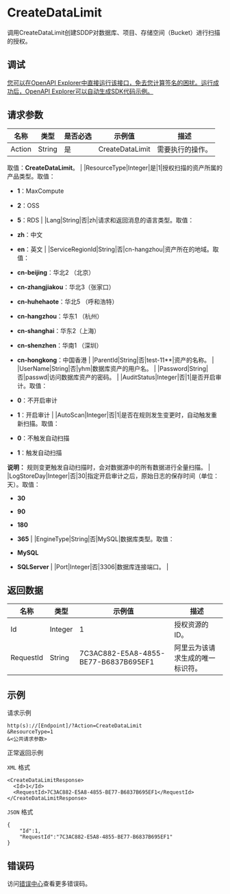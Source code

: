# CreateDataLimit

调用CreateDataLimit创建SDDP对数据库、项目、存储空间（Bucket）进行扫描的授权。

## 调试

[您可以在OpenAPI Explorer中直接运行该接口，免去您计算签名的困扰。运行成功后，OpenAPI Explorer可以自动生成SDK代码示例。](https://api.aliyun.com/#product=Sddp&api=CreateDataLimit&type=RPC&version=2019-01-03)

## 请求参数

|名称|类型|是否必选|示例值|描述|
|--|--|----|---|--|
|Action|String|是|CreateDataLimit|需要执行的操作。

 取值：**CreateDataLimit**。 |
|ResourceType|Integer|是|1|授权扫描的资产所属的产品类型。取值：

 -   **1**：MaxCompute
-   **2**：OSS
-   **5**：RDS |
|Lang|String|否|zh|请求和返回消息的语言类型。取值：

 -   **zh**：中文
-   **en**：英文 |
|ServiceRegionId|String|否|cn-hangzhou|资产所在的地域。取值：

 -   **cn-beijing**：华北2 （北京）
-   **cn-zhangjiakou**：华北3（张家口）
-   **cn-huhehaote**：华北5 （呼和浩特）
-   **cn-hangzhou**：华东1 （杭州）
-   **cn-shanghai**：华东2（上海）
-   **cn-shenzhen**：华南1 （深圳）
-   **cn-hongkong**：中国香港 |
|ParentId|String|否|test-11\*\*|资产的名称。 |
|UserName|String|否|yhm|数据库资产的用户名。 |
|Password|String|否|passwd|访问数据库资产的密码。 |
|AuditStatus|Integer|否|1|是否开启审计。取值：

 -   **0**：不开启审计
-   **1**：开启审计 |
|AutoScan|Integer|否|1|是否在规则发生变更时，自动触发重新扫描。取值：

 -   **0**：不触发自动扫描
-   **1**：触发自动扫描

 **说明：** 规则变更触发自动扫描时，会对数据源中的所有数据进行全量扫描。 |
|LogStoreDay|Integer|否|30|指定开启审计之后，原始日志的保存时间（单位：天）。取值：

 -   **30**
-   **90**
-   **180**
-   **365** |
|EngineType|String|否|MySQL|数据库类型。取值：

 -   **MySQL**
-   **SQLServer** |
|Port|Integer|否|3306|数据库连接端口。 |

## 返回数据

|名称|类型|示例值|描述|
|--|--|---|--|
|Id|Integer|1|授权资源的ID。 |
|RequestId|String|7C3AC882-E5A8-4855-BE77-B6837B695EF1|阿里云为该请求生成的唯一标识符。 |

## 示例

请求示例

```
http(s)://[Endpoint]/?Action=CreateDataLimit
&ResourceType=1
&<公共请求参数>
```

正常返回示例

`XML` 格式

```
<CreateDataLimitResponse>
  <Id>1</Id>
  <RequestId>7C3AC882-E5A8-4855-BE77-B6837B695EF1</RequestId>
</CreateDataLimitResponse>
```

`JSON` 格式

```
{
	"Id":1,
	"RequestId":"7C3AC882-E5A8-4855-BE77-B6837B695EF1"
}
```

## 错误码

访问[错误中心](https://error-center.alibabacloud.com/status/product/Sddp)查看更多错误码。

